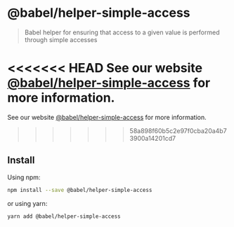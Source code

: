 # @babel/helper-simple-access

> Babel helper for ensuring that access to a given value is performed through simple accesses

<<<<<<< HEAD
See our website [@babel/helper-simple-access](https://babeljs.io/docs/babel-helper-simple-access) for more information.
=======
See our website [@babel/helper-simple-access](https://babeljs.io/docs/en/babel-helper-simple-access) for more information.
>>>>>>> 58a898f60b5c2e97f0cba20a4b73900a14201cd7

## Install

Using npm:

```sh
npm install --save @babel/helper-simple-access
```

or using yarn:

```sh
yarn add @babel/helper-simple-access
```

